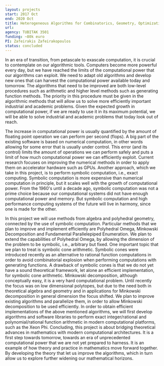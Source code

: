 ```yaml
---
layout: projects
start: 2017 Oct  
end: 2020 Oct
title: Heterogeneous Algorithms for Combinatorics, Geometry, Optimization and Number Theory - HALCYON
url:
agency: TUBITAK 3501
funding: ~80k euro
PI: Zafeirakis Zafeirakopoulos
status: concluded
---
```



In an era of transition, from petascale to exascale computation, it is crucial to contemplate on our algorithmic tools. Computers become more powerful every day, but we have reached the limits of the computational power that our algorithms can exploit. We need to adapt old algorithms and develop new ones that can harvest the computational power available today and tomorrow. The algorithms that need to be improved are both low-level procedures such as arithmetic and higher level methods such as generating function methods. The priority in this procedure must be given in the algorithmic methods that will allow us to solve more efficiently important industrial and academic problems. Given the expected growth in computational power, if we are ready to use it in its maximum potential, we will be able to solve industrial and academic problems that today look out of reach.

The increase in computational power is usually quantified by the amount of floating point operation we can perform per second (flops). A big part of the existing software is based on numerical computation, in other words allowing for some error that is usually under control. This error (and its control) limits the amount of operations we can perform safely and puts a limit of how much computational power we can efficiently exploit. Current research focuses on improving the numerical methods in order to apply them on accelerator hardware such as GPUs. Another approach, which we take in this project, is to perform symbolic computation, i.e., exact computing. Symbolic computation is more expensive than numerical computation in principle, but it scales well with the growth of computational power. From the 1960's until a decade ago, symbolic computation was not a prime choice because our computational systems did not have enough computational power and memory. But symbolic computation and high performance computing systems of the future will live in harmony, since one is made for the other.

In this project we will use methods from algebra and polyhedral geometry, connected by the use of symbolic computation. Particular methods that we plan to improve and implement efficiently are Polyhedral Omega, Minkowski Decomposition and Fundamental Parallelepiped Enumeration. We plan to extend the capabilities of Polyhedral Omega, by allowing the dimension of the problem to be symbolic, i.e., arbitrary but fixed. One important topic that we plan to treat is symbolic cone arithmetic. Symbolic cones were introduced recently as an alternative to rational function computations in order to avoid combinatorial explosion when performing computations with generating functions. A drawback of symbolic cones is that we do not yet have a sound theoretical framework, let alone an efficient implementation, for symbolic cone arithmetic. Minkowski decomposition, although conceptually easy, it is a very hard computational problem. Until recently the focus was on low dimensional polytopes, but due to the need both in theoretical algebra and geometry and in applications for Minkowski decomposition in general dimension the focus shifted. We plan to improve existing algorithms and parallelize them, in order to allow Minkowski decomposition to be used efficiently. In order to obtain efficient implementations of the above mentioned algorithms, we will first develop algorithms and software libraries to perform exact integer/rational and polynomial/rational function arithmetic in modern computational platforms, such as the Xeon Phi. Concluding, this project is about bridging theoretical advances in mathematics with modern computational architectures. It is a first step towards tomorrow, towards an era of unprecedented computational power that we are not yet prepared to harness. It is an example of how theory and practice in mathematics move forward together. By developing the theory that let us improve the algorithms, which in turn allow us to explore further widening our mathematical horizons.
